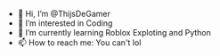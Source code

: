 - 👋 Hi, I’m @ThijsDeGamer
- 👀 I’m interested in Coding
- 🌱 I’m currently learning Roblox Exploting and Python
- 📫 How to reach me: You can't lol

<!---
ThijsDeGamer/ThijsDeGamer is a ✨ special ✨ repository because its `README.md` (this file) appears on your GitHub profile.
You can click the Preview link to take a look at your changes.
--->
